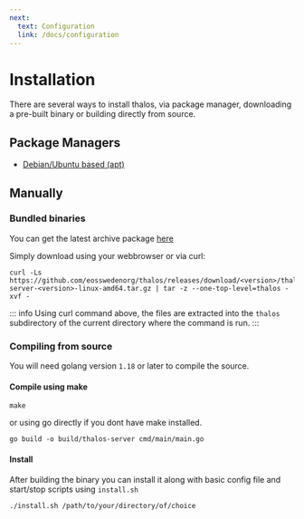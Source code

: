 ```yaml
---
next:
  text: Configuration
  link: /docs/configuration
---
```



# Installation

There are several ways to install thalos, via package manager, downloading a pre-built binary or building directly from source.

## Package Managers

* [Debian/Ubuntu based (apt)](/docs/installation/debian)

## Manually

### Bundled binaries

You can get the latest archive package [here](https://github.com/eosswedenorg/thalos/releases/latest)

Simply download using your webbrowser or via curl:

```shell
curl -Ls https://github.com/eosswedenorg/thalos/releases/download/<version>/thalos-server-<version>-linux-amd64.tar.gz | tar -z --one-top-level=thalos -xvf -
```

::: info
Using curl command above, the files are extracted into the `thalos` subdirectory of the current directory where the command is run.
:::

### Compiling from source

You will need golang version `1.18` or later to compile the source.

#### Compile using make

```shell
make
```

or using go directly if you dont have make installed.

```shell
go build -o build/thalos-server cmd/main/main.go
```

#### Install

After building the binary you can install it along with basic config file and start/stop scripts using `install.sh`

```shell
./install.sh /path/to/your/directory/of/choice
